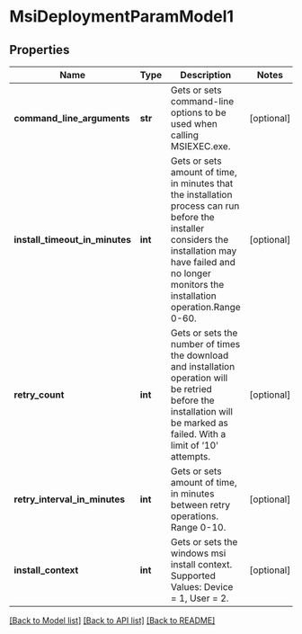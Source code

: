 # MsiDeploymentParamModel1

## Properties
Name | Type | Description | Notes
------------ | ------------- | ------------- | -------------
**command_line_arguments** | **str** | Gets or sets command-line options to be used when calling MSIEXEC.exe. | [optional] 
**install_timeout_in_minutes** | **int** | Gets or sets amount of time, in minutes that the installation process can run before the installer  considers the installation may have failed and no longer monitors the installation operation.Range 0-60. | [optional] 
**retry_count** | **int** | Gets or sets the number of times the download and installation operation will be retried before the installation will be marked as failed. With a limit of ‘10&#39; attempts. | [optional] 
**retry_interval_in_minutes** | **int** | Gets or sets amount of time, in minutes between retry operations. Range 0-10. | [optional] 
**install_context** | **int** | Gets or sets the windows msi install context. Supported Values: Device &#x3D; 1, User &#x3D; 2. | [optional] 

[[Back to Model list]](../README.md#documentation-for-models) [[Back to API list]](../README.md#documentation-for-api-endpoints) [[Back to README]](../README.md)


